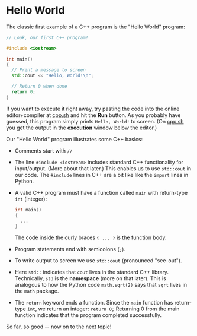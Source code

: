 # Hello World

The classic first example of a C++ program is the "Hello World" program:

```cpp
// Look, our first C++ program!

#include <iostream>

int main()
{
  // Print a message to screen
  std::cout << "Hello, World!\n";

  // Return 0 when done
  return 0;
}
```

If you want to execute it right away, try pasting the code into the online editor+compiler at [cpp.sh](http://cpp.sh/) and hit the **Run** button. As you probably have guessed, this program simply prints `Hello, World!` to screen. (On [cpp.sh](http://cpp.sh/) you get the output in the **execution** window below the editor.)

Our "Hello World" program illustrates some C++ basics: 

- Comments start with `//`

- The line `#include <iostream>` includes standard C++ functionality for input/output. (More about that later.) This enables us to use `std::cout` in our code. The `#include` lines in C++ are a bit like like the `import` lines in Python.

- A valid C++ program must have a function called `main` with return-type `int` (integer):
  ```cpp
  int main()
  {
    ...
  }
  ```
  The code inside the curly braces `{ ... }` is the function body.

- Program statements end with semicolons (`;`).

- To write output to screen we use `std::cout` (pronounced "see-out").

- Here `std::` indicates that `cout` lives in the standard C++ library. Technically, `std` is the **namespace** (more on that later). This is analogous to how the Python code `math.sqrt(2)` says that `sqrt` lives in the `math` package.
 
- The `return` keyword ends a function. Since the `main` function has return-type `int`, we return an integer: `return 0;` Returning 0 from the main function indicates that the program completed successfully.

So far, so good -- now on to the next topic!